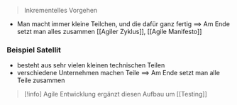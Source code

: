 > Inkrementelles Vorgehen

- Man macht immer kleine Teilchen, und die dafür ganz fertig
	==> Am Ende setzt man alles zusammen
[[Agiler Zyklus]], [[Agile Manifesto]]

### Beispiel Satellit
- besteht aus sehr vielen kleinen technischen Teilen
- verschiedene Unternehmen machen Teile
	==> Am Ende setzt man alle Teile zusammen

> [!info] Agile Entwicklung ergänzt diesen Aufbau um [[Testing]]